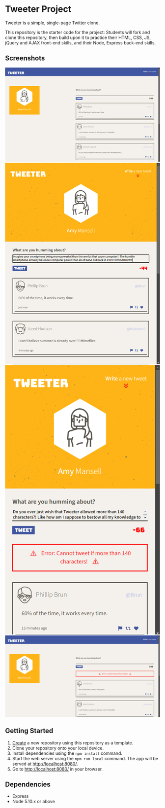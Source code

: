 # Tweeter Project

Tweeter is a simple, single-page Twitter clone.

This repository is the starter code for the project: Students will fork and clone this repository, then build upon it to practice their HTML, CSS, JS, jQuery and AJAX front-end skills, and their Node, Express back-end skills.

## Screenshots

!["Screenshot of tweets - desktop screen"](https://github.com/MichaelJGryzz/tweeter/blob/master/docs/tweeter-tweets-desktop-style.png?raw=true)
!["Screenshot of textbox over 140 characters - tablet screen"](https://github.com/MichaelJGryzz/tweeter/blob/master/docs/tweeter-textbox-over-140char-tablet-style.png?raw=true)
!["Screenshot of error: cannot tweet more than 140 chracters! - mobile screen"](https://github.com/MichaelJGryzz/tweeter/blob/master/docs/tweeter-over-140char-error-mobile-style.png?raw=true)
!["Screenshot of error: cannot tweet a blank tweet! - desktop screen"](https://github.com/MichaelJGryzz/tweeter/blob/master/docs/tweeter-cannot-tweet-a-blank-tweet-error-desktop-style.png?raw=true)

## Getting Started

1. [Create](https://docs.github.com/en/repositories/creating-and-managing-repositories/creating-a-repository-from-a-template) a new repository using this repository as a template.
2. Clone your repository onto your local device.
3. Install dependencies using the `npm install` command.
3. Start the web server using the `npm run local` command. The app will be served at <http://localhost:8080/>.
4. Go to <http://localhost:8080/> in your browser.

## Dependencies

- Express
- Node 5.10.x or above

